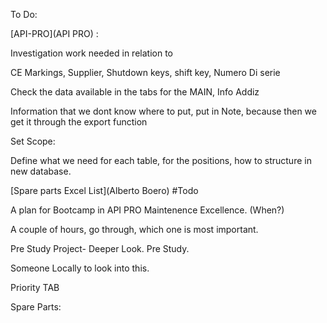 To Do:

[API-PRO](API PRO) :


Investigation work needed in relation to

CE Markings, Supplier, Shutdown keys, shift key, Numero Di serie

Check the data available in the tabs for the MAIN, Info Addiz

Information that we dont know where to put, put in Note, because then we get it through the export function


Set Scope: 

Define what we need for each table, for the positions, how to structure in new database.

[Spare parts Excel List](Alberto Boero) #Todo

A plan for Bootcamp in API PRO Maintenence Excellence. (When?)

A couple of hours, go through, which one is most important.

Pre Study Project- Deeper Look.  Pre Study. 

Someone Locally to look into this. 


Priority TAB



Spare Parts: 




